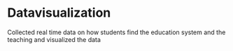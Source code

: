 # Datavisualization
Collected real time data on how students find the education system and the teaching and visualized the data 

